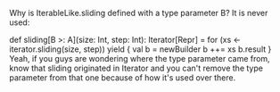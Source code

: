 Why is IterableLike.sliding defined with a type parameter B? It is never used:

def sliding[B >: A](size: Int, step: Int): Iterator[Repr] =
  for (xs <- iterator.sliding(size, step)) yield {
    val b = newBuilder
    b ++= xs
    b.result
  }
Yeah, if you guys are wondering where the type parameter came from, know that sliding originated in Iterator and you can't remove the type parameter from that one because of how it's used over there.
